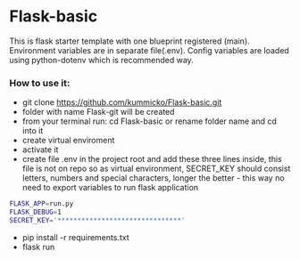 # Flask-basic
This is flask starter template with one blueprint registered (main). Environment variables are in separate file(.env). Config variables are loaded using python-dotenv which is recommended way.

### How to use it:

- git clone https://github.com/kummicko/Flask-basic.git
- folder with name Flask-git will be created
- from your terminal run: cd Flask-basic or rename folder name and cd into it
- create virtual enviroment
- activate it
- create file .env in the project root and add these three lines inside, this file is not on repo so as virtual environment, SECRET_KEY should consist letters, numbers and special characters, longer the better - this way no need to export variables to run flask application

```sh
FLASK_APP=run.py  
FLASK_DEBUG=1   
SECRET_KEY='*******************************'
```

- pip install -r requirements.txt
- flask run
